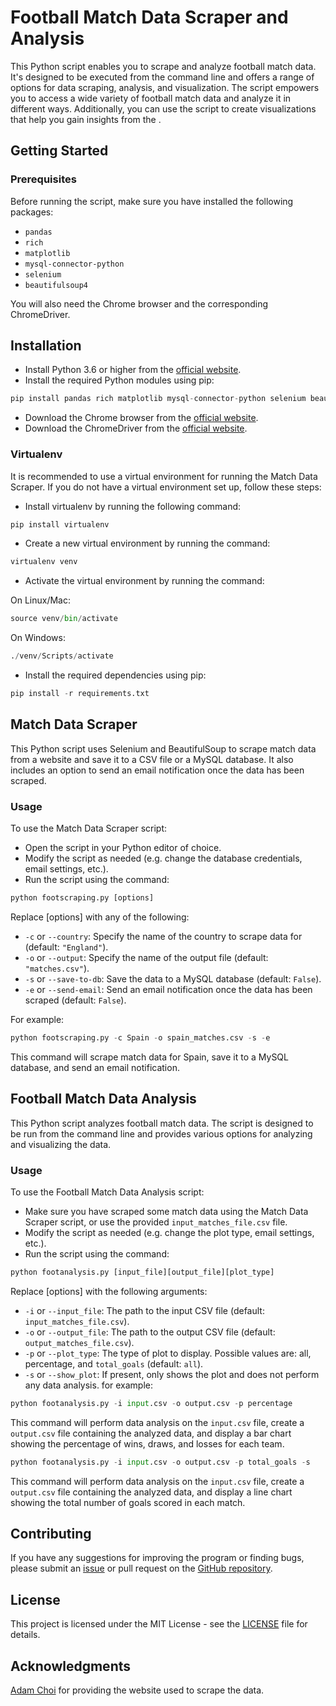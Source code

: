 # Football Match Data Scraper and Analysis
This Python script enables you to scrape and analyze football match data. It's designed to be executed from the command line and offers a range of options for data scraping, analysis, and visualization. The script empowers you to access a wide variety of football match data and analyze it in different ways. Additionally, you can use the script to create visualizations that help you gain insights from the .

## Getting Started
### Prerequisites
Before running the script, make sure you have installed the following packages:
- `pandas`
- `rich`
- `matplotlib`
- `mysql-connector-python`
- `selenium`
- `beautifulsoup4`

You will also need the Chrome browser and the corresponding ChromeDriver.

## Installation
- Install Python 3.6 or higher from the [official website](https://www.python.org/downloads/).
- Install the required Python modules using pip:
``` python
pip install pandas rich matplotlib mysql-connector-python selenium beautifulsoup4
```
- Download the Chrome browser from the [official website](https://www.google.com/chrome/).
- Download the ChromeDriver from the [official website](https://chromedriver.chromium.org/downloads).

### Virtualenv
It is recommended to use a virtual environment for running the Match Data Scraper. If you do not have a virtual environment set up, follow these steps:

- Install virtualenv by running the following command: 
``` python
pip install virtualenv
```
- Create a new virtual environment by running the command: 
``` python
virtualenv venv
```
- Activate the virtual environment by running the command:

On Linux/Mac:
``` python
source venv/bin/activate
```
On Windows:
``` python
./venv/Scripts/activate
```
- Install the required dependencies using pip: 
``` python
pip install -r requirements.txt
```

## Match Data Scraper
This Python script uses Selenium and BeautifulSoup to scrape match data from a website and save it to a CSV file or a MySQL database. It also includes an option to send an email notification once the data has been scraped.

### Usage
To use the Match Data Scraper script:

- Open the script in your Python editor of choice.
- Modify the script as needed (e.g. change the database credentials, email settings, etc.).
- Run the script using the command:
``` python
python footscraping.py [options]
```
Replace [options] with any of the following:

- `-c` or `--country`: Specify the name of the country to scrape data for (default: `"England"`).
- `-o` or `--output`: Specify the name of the output file (default: `"matches.csv"`).
- `-s` or `--save-to-db`: Save the data to a MySQL database (default: `False`).
- `-e` or `--send-email`: Send an email notification once the data has been scraped (default: `False`).

For example:
``` python
python footscraping.py -c Spain -o spain_matches.csv -s -e
```
This command will scrape match data for Spain, save it to a MySQL database, and send an email notification.

## Football Match Data Analysis
This Python script analyzes football match data. The script is designed to be run from the command line and provides various options for analyzing and visualizing the data.

### Usage
To use the Football Match Data Analysis script:

- Make sure you have scraped some match data using the Match Data Scraper script, or use the provided `input_matches_file.csv` file.
- Modify the script as needed (e.g. change the plot type, email settings, etc.).
- Run the script using the command:
``` python
python footanalysis.py [input_file][output_file][plot_type]
```
Replace [options] with the following arguments:
- `-i` or `--input_file`: The path to the input CSV file (default: `input_matches_file.csv`).
- `-o` or `--output_file`: The path to the output CSV file (default: `output_matches_file.csv`).
- `-p` or `--plot_type`: The type of plot to display. Possible values are: all, percentage, and `total_goals` (default: `all`).
- `-s` or `--show_plot`: If present, only shows the plot and does not perform any data analysis.
for example:
``` python
python footanalysis.py -i input.csv -o output.csv -p percentage
```
This command will perform data analysis on the `input.csv` file, create a `output.csv` file containing the analyzed data, and display a bar chart showing the percentage of wins, draws, and losses for each team.
``` python
python footanalysis.py -i input.csv -o output.csv -p total_goals -s
```
This command will perform data analysis on the `input.csv` file, create a `output.csv` file containing the analyzed data, and display a line chart showing the total number of goals scored in each match.

## Contributing 
If you have any suggestions for improving the program or finding bugs, please submit an [issue](https://github.com/TheHumanoidTyphoon/football-match-data-scraper-and-analysis/issues) or pull request on the [GitHub repository](https://github.com/TheHumanoidTyphoon/match-data-scraper).

## License
This project is licensed under the MIT License - see the [LICENSE](https://github.com/TheHumanoidTyphoon/football-match-data-scraper-and-analysis/blob/main/LICENSE) file for details.

## Acknowledgments
[Adam Choi](https://www.adamchoi.co.uk/) for providing the website used to scrape the data.
